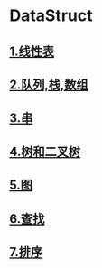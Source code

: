 # DataStruct

## [1.线性表](./Course/LinerList/ReadMe.md)
## [2.队列,栈,数组](./Course/StackQueueArray/ReadMe.md)
## [3.串](./Course/String/ReadMe.md)
## [4.树和二叉树](./Course/Tree/ReadMe.md)
## [5.图](./Course/Graph/ReadMe.md)
## [6.查找](./)
## [7.排序](./)
